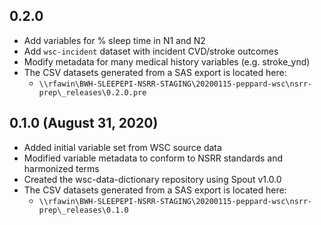 ## 0.2.0

- Add variables for % sleep time in N1 and N2
- Add `wsc-incident` dataset with incident CVD/stroke outcomes
- Modify metadata for many medical history variables (e.g. stroke_ynd)
- The CSV datasets generated from a SAS export is located here:
  - `\\rfawin\BWH-SLEEPEPI-NSRR-STAGING\20200115-peppard-wsc\nsrr-prep\_releases\0.2.0.pre`

## 0.1.0 (August 31, 2020)

- Added initial variable set from WSC source data
- Modified variable metadata to conform to NSRR standards and harmonized terms
- Created the wsc-data-dictionary repository using Spout v1.0.0
- The CSV datasets generated from a SAS export is located here:
  - `\\rfawin\BWH-SLEEPEPI-NSRR-STAGING\20200115-peppard-wsc\nsrr-prep\_releases\0.1.0`
